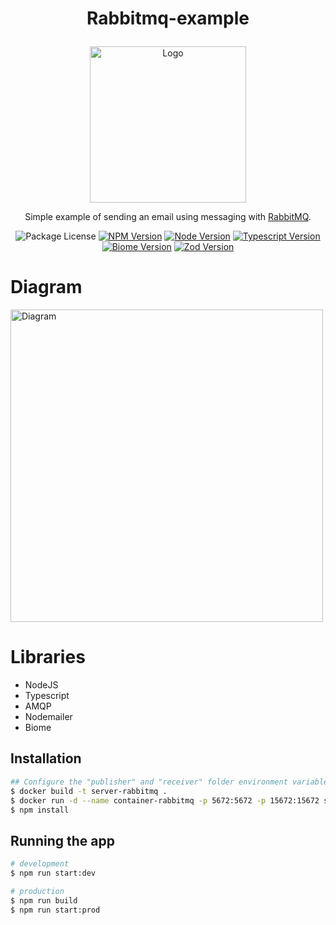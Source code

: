 # <p align="center">Rabbitmq-example</p>
<p align="center">
  <img src="https://github.com/lurickardo/rabbitmq-example/assets/34722198/d76d25c6-a83b-4e63-a640-ce48de12efa4" alt="Logo" width="250">
</p>
<p align="center">Simple example of sending an email using messaging with <a href="https://www.rabbitmq.com" target="_blank">RabbitMQ</a>.</p>
<p align="center">
  <a><img src="https://img.shields.io/badge/license-MIT-green" alt="Package License" /></a>
  <a href="https://www.npmjs.com" target="_blank"><img src="https://img.shields.io/badge/npm-v10.2.3-green?logo=npm" alt="NPM Version" /></a>
  <a href="https://nodejs.org" target="_blank"><img src="https://img.shields.io/badge/node-v20.10.0-green?logo=nodedotjs" alt="Node Version"></a>
  <a href="https://www.typescriptlang.org" target="_blank"><img src="https://img.shields.io/badge/typescript-v5.3.3-green?logo=typescript" alt="Typescript Version"></a>
  <a href="https://biomejs.dev" target="_blank"><img src="https://img.shields.io/badge/biome-v1.5.3-green?logo=biome" alt="Biome Version"></a>
  <a href="https://zod.dev/" target="_blank"><img src="https://img.shields.io/badge/zod-v3.22.4-green?logo=zod" alt="Zod Version"></a>
</p>

# Diagram
<img src="https://github.com/lurickardo/rabbitmq-example/assets/34722198/285fa3d4-0550-484f-8f8d-a7ad1636adb2" alt="Diagram" width="500">

# Libraries

- NodeJS
- Typescript
- AMQP
- Nodemailer
- Biome

## Installation

```bash
## Configure the "publisher" and "receiver" folder environment variables correctly before running the project
$ docker build -t server-rabbitmq .
$ docker run -d --name container-rabbitmq -p 5672:5672 -p 15672:15672 server-rabbitmq
$ npm install
```

## Running the app

```bash
# development
$ npm run start:dev

# production
$ npm run build
$ npm run start:prod
```
